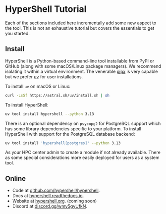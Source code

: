 HyperShell Tutorial
===================


Each of the sections included here incrementally add some new aspect to the tool.
This is not an exhaustive tutorial but covers the essentials to get you started.


## Install

HyperShell is a Python-based command-line tool installable from PyPI or GitHub
(along with some macOS/Linux package managers). We recommend isolating it within
a virtual environment. The venerable [pipx](https://pipx.pypa.io/stable/) is very
capable but we prefer [uv](https://docs.astral.sh/uv/getting-started/installation/) for user installations.

To install `uv` on macOS or Linux:

```sh
curl -LsSf https://astral.sh/uv/install.sh | sh
```

To install HyperShell:

```sh
uv tool install hypershell --python 3.13
```

There is an optional dependency on `psycopg2` for PostgreSQL support which has
some library dependencies specific to your platform. To install HyperShell
with support for the PostgreSQL database backend:

```sh
uv tool install 'hypershell[postgres]' --python 3.13
```

As your HPC center admin to create a module if not already available.
There as some special considerations more easily deployed for users as a system tool.


## Online

* Code at [github.com/hypershell/hypershell](https://github.com/hypershell/hypershell).
* Docs at [hypershell.readthedocs.io](https://hypershell.readthedocs.io).
* Website at [hypershell.org](https://hypershell.org). (coming soon)
* Discord at [discord.gg/wmv5gyUfkN](https://discord.gg/wmv5gyUfkN).

